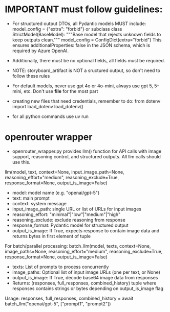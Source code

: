 # IMPORTANT must follow guidelines:
- For structured output DTOs, all Pydantic models MUST include:
model_config = {"extra": "forbid"} or subclass
class StrictModel(BaseModel):
    """Base model that rejects unknown fields to keep outputs clean."""
    model_config = ConfigDict(extra="forbid")
This ensures additionalProperties: false in the JSON schema, which is required by Azure OpenAI.

- Additionally, there must be no optional fields, all fields must be required.

- NOTE: storyboard_artifact is NOT a sructured output, so don't need to follow these rules

- For default models, never use gpt 4o or 4o-mini, always use gpt 5, 5-mini, etc.
Don't use __file__ for the most part

- creating new files that need credentials, remember to do:
from dotenv import load_dotenv
load_dotenv()

- for all python commands use uv run 

# openrouter wrapper
- openrouter_wrapper.py provides llm() function for API calls with image support, reasoning control, and structured outputs. All llm calls should use this.

llm(model, text, context=None, input_image_path=None, reasoning_effort="medium", reasoning_exclude=True, response_format=None, output_is_image=False)
- model: model name (e.g. "openai/gpt-5")
- text: main prompt
- context: system message
- input_image_path: single URL or list of URLs for input images
- reasoning_effort: "minimal"|"low"|"medium"|"high"
- reasoning_exclude: exclude reasoning from response
- response_format: Pydantic model for structured output
- output_is_image: If True, expects response to contain image data and returns bytes in first element of tuple

For batch/parallel processing:
batch_llm(model, texts, context=None, image_paths=None, reasoning_effort="medium", reasoning_exclude=True, response_format=None, output_is_image=False)
- texts: List of prompts to process concurrently
- image_paths: Optional list of input image URLs (one per text, or None)
- output_is_image: If True, decode base64 image data from responses
- Returns: (responses, full_responses, combined_history) tuple where responses contains strings or bytes depending on output_is_image flag

Usage: responses, full_responses, combined_history = await batch_llm("openai/gpt-5", ["prompt1", "prompt2"])

